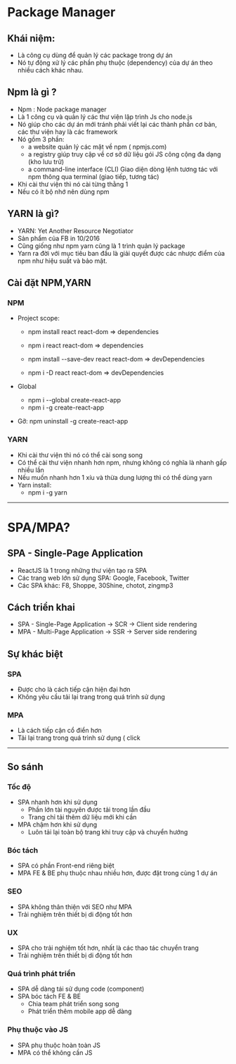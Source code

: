 # Package Manager

## Khái niệm:

- Là công cụ dùng để quản lý các package trong dự án
- Nó tự động xử lý các phần phụ thuộc (dependency) của dự án theo nhiều cách khác nhau.

## Npm là gì ? 

- Npm : Node package manager
- Là 1 công cụ và quản lý các thư viện lập trình Js cho node.js
- Nó giúp cho các dự án mới tránh phải viết lại các thành phần cơ bản, các thư viện hay là các framework
- Nó gồm 3 phần: 
    -  a website quản lý các mặt về npm ( npmjs.com)
    -  a registry giúp truy cập về cơ sở dữ liệu gói JS công cộng đa dạng (kho lưu trữ)
    -  a command-line interface (CLI) Giao diện dòng lệnh tương tác với npm thông qua terminal (giao tiếp, tương tác)
- Khi cài thư viện thì nó cài từng thằng 1
- Nếu có ít bộ nhớ nên dùng npm

## YARN là gì?

- YARN: Yet Another Resource Negotiator
- Sản phẩm của FB in 10/2016
- Cũng giống như npm yarn cũng là 1 trình quản lý package
- Yarn ra đời với mục tiêu ban đầu là giải quyết được các nhược điểm của npm như hiệu suất và bảo mật. 

## Cài đặt NPM,YARN

### NPM 

- Project scope:
    -  npm install react react-dom => dependencies
    -  npm i react react-dom => dependencies

    -  npm install --save-dev react react-dom => devDependencies
    -  npm i -D react react-dom => devDependencies
-  Global
    -  npm i --global create-react-app
    -   npm i -g create-react-app

- Gỡ: npm uninstall -g create-react-app

### YARN

- Khi cài thư viện thì nó có thể cài song song
- Có thể cài thư viện nhanh hơn npm, nhưng không có nghĩa là nhanh gấp nhiều lần
- Nếu muốn nhanh hơn 1 xíu và thừa dung lượng thì có thể dùng yarn
- Yarn install:
    -  npm i -g yarn

------------------------------------------------------------------------------------------------

# SPA/MPA?

## SPA - Single-Page Application

- ReactJS là 1 trong những thư viện tạo ra SPA
- Các trang web lớn sử dụng SPA: Google, Facebook, Twitter
- Các SPA khác: F8, Shoppe, 30Shine, chotot, zingmp3

## Cách triển khai

- SPA - Single-Page Application -> SCR -> Client side rendering
- MPA - Multi-Page Application -> SSR -> Server side rendering
  
## Sự khác biệt

### SPA

- Được cho là cách tiếp cận hiện đại hơn
- Không yêu cầu tải lại trang trong quá trình sử dụng

### MPA

- Là cách tiếp cận cổ điển hơn
- Tải lại trang trong quá trình sử dụng ( click 
---
## So sánh

### Tốc độ

- SPA nhanh hơn khi sử dụng
    - Phần lớn tài nguyên được tải trong lần đầu
    - Trang chỉ tải thêm dữ liệu mới khi cần
- MPA chậm hơn khi sử dụng
    - Luôn tải lại toàn bộ trang khi truy cập và chuyển hướng

### Bóc tách

- SPA có phần Front-end riêng biệt
- MPA FE & BE phụ thuộc nhau nhiều hơn, được đặt trong cùng 1 dự án

### SEO

- SPA không thân thiện với SEO như MPA 
- Trải nghiệm trên thiết bị di động tốt hơn

### UX 

- SPA cho trải nghiệm tốt hơn, nhất là các thao tác chuyển trang
- Trải nghiệm trên thiết bị di động tốt hơn

### Quá trình phát triển

- SPA dễ dàng tái sử dụng code (component)
- SPA bóc tách FE & BE
    - Chia team phát triển song song
    - Phát triển thêm mobile app dễ dàng

### Phụ thuộc vào JS

- SPA phụ thuộc hoàn toàn JS
- MPA có thể không cần JS
